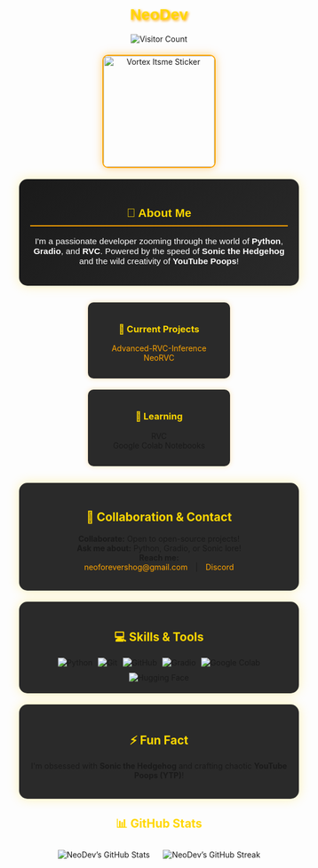 <!-- README.md -->

<div align="center">
  <h1 style="font-family: 'Arial', sans-serif; color: #FFD700; text-shadow: 2px 2px 4px #FFA500;">NeoDev</h1>
  <img src="https://komarev.com/ghpvc/?username=TheNeodev&label=Visitor&color=FF0000&style=flat" alt="Visitor Count" style="margin-bottom: 20px;" />
  <br>
  <img src="https://media.tenor.com/images/fdba0ec8b712b4c77acb71eb67adc8a4/tenor.gif" alt="Vortex Itsme Sticker" style="width: 200px; border-radius: 10px; border: 2px solid #FFA500; box-shadow: 0 0 15px rgba(255, 165, 0, 0.5);" />
</div>

<div style="background: linear-gradient(135deg, #1a1a1a, #2a2a2a); padding: 20px; border-radius: 15px; margin: 20px auto; max-width: 800px; box-shadow: 0 0 20px rgba(255, 215, 0, 0.3); color: #FFFFFF; font-family: 'Arial', sans-serif;">
  <h2 style="color: #FFD700; text-align: center; border-bottom: 2px solid #FFA500; padding-bottom: 10px;">🚀 About Me</h2>
  <p style="text-align: center; font-size: 1.1em;">
    I'm a passionate developer zooming through the world of <strong>Python</strong>, <strong>Gradio</strong>, and <strong>RVC</strong>. Powered by the speed of <strong>Sonic the Hedgehog</strong> and the wild creativity of <strong>YouTube Poops</strong>!
  </p>
</div>

<div style="display: flex; justify-content: space-around; flex-wrap: wrap; margin: 20px auto; max-width: 800px;">
  <div style="background: #2a2a2a; padding: 15px; border-radius: 10px; width: 45%; margin: 10px; box-shadow: 0 0 10px rgba(255, 165, 0, 0.3);">
    <h3 style="color: #FFD700; text-align: center;">🔭 Current Projects</h3>
    <ul style="list-style: none; padding: 0; text-align: center;">
      <li><a href="https://github.com/ArkanDash/Advanced-RVC-Inference" style="color: #FFA500; text-decoration: none;">Advanced-RVC-Inference</a></li>
      <li><a href="https://github.com/TheNeodev/NeoRVC" style="color: #FFA500; text-decoration: none;">NeoRVC</a></li>
    </ul>
  </div>
  <div style="background: #2a2a2a; padding: 15px; border-radius: 10px; width: 45%; margin: 10px; box-shadow: 0 0 10px rgba(255, 165, 0, 0.3);">
    <h3 style="color: #FFD700; text-align: center;">🌱 Learning</h3>
    <ul style="list-style: none; padding: 0; text-align: center;">
      <li>RVC</li>
      <li>Google Colab Notebooks</li>
    </ul>
  </div>
</div>

<div style="background: #2a2a2a; padding: 20px; border-radius: 15px; margin: 20px auto; max-width: 800px; box-shadow: 0 0 20px rgba(255, 215, 0, 0.3); text-align: center;">
  <h2 style="color: #FFD700;">🤝 Collaboration & Contact</h2>
  <p>
    <strong>Collaborate:</strong> Open to open-source projects!<br>
    <strong>Ask me about:</strong> Python, Gradio, or Sonic lore!<br>
    <strong>Reach me:</strong><br>
    <a href="mailto:neoforevershog@gmail.com" style="color: #FFA500; text-decoration: none; margin: 0 10px;">neoforevershog@gmail.com</a> | 
    <a href="https://discord.com/users/1314204512814235689" style="color: #FFA500; text-decoration: none; margin: 0 10px;">Discord</a>
  </p>
</div>

<div style="background: #2a2a2a; padding: 20px; border-radius: 15px; margin: 20px auto; max-width: 800px; box-shadow: 0 0 20px rgba(255, 215, 0, 0.3); text-align: center;">
  <h2 style="color: #FFD700;">💻 Skills & Tools</h2>
  <div style="display: flex; justify-content: center; flex-wrap: wrap; gap: 10px;">
    <img src="https://img.shields.io/badge/Python-3776AB?style=for-the-badge&logo=python&logoColor=white" alt="Python" />
    <img src="https://img.shields.io/badge/Git-F05032?style=for-the-badge&logo=git&logoColor=white" alt="Git" />
    <img src="https://img.shields.io/badge/GitHub-181717?style=for-the-badge&logo=github&logoColor=white" alt="GitHub" />
    <img src="https://img.shields.io/badge/Gradio-db9618?style=for-the-badge&logo=gradio&logoColor=white" alt="Gradio" />
    <img src="https://img.shields.io/badge/Google_Colab-F9AB00?style=for-the-badge&logo=googlecolab&logoColor=blue" alt="Google Colab" />
    <img src="https://img.shields.io/badge/Hugging_Face-FF9900?style=for-the-badge&logo=huggingface&logoColor=white" alt="Hugging Face" />
  </div>
</div>

<div style="background: #2a2a2a; padding: 20px; border-radius: 15px; margin: 20px auto; max-width: 800px; box-shadow: 0 0 20px rgba(255, 215, 0, 0.3); text-align: center;">
  <h2 style="color: #FFD700;">⚡ Fun Fact</h2>
  <p>I'm obsessed with <strong>Sonic the Hedgehog</strong> and crafting chaotic <strong>YouTube Poops (YTP)</strong>!</p>
</div>

<div style="margin: 20px auto; max-width: 800px; text-align: center;">
  <h2 style="color: #FFD700;">📊 GitHub Stats</h2>
  <img src="https://github-readme-stats.vercel.app/api?username=TheNeoDev&show_icons=true&count_private=true&include_all_commits=false&custom_title=NeoDev's%20GitHub%20Stats&title_color=FFD700&text_color=DAA520&icon_color=FFA500&bg_color=2a2a2a" alt="NeoDev’s GitHub Stats" style="margin: 10px;" />
  <img src="https://github-readme-streak-stats.herokuapp.com/?user=TheNeoDev&currStreakNum=FFFF00&sideNums=FFFF00&currStreakLabel=FFFFFF&sideLabels=FFFFFF&background=2a2a2a&border=FFFFFF" alt="NeoDev’s GitHub Streak" style="margin: 10px;" />
</div>

